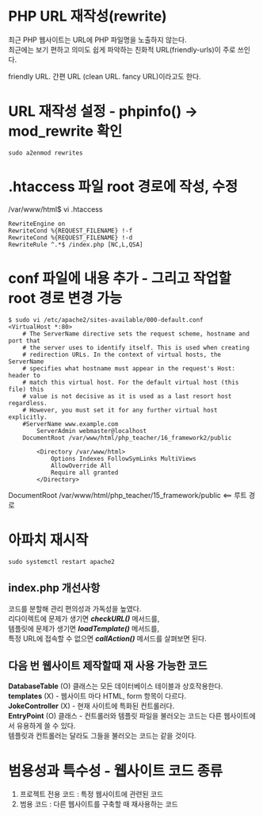# PHP URL 재작성(rewrite)
최근 PHP 웹사이트는 URL에 PHP 파일명을 노출하지 않는다.   
최근에는 보기 편하고 의미도 쉽게 파악하는 친화적 URL(friendly-urls)이 주로 쓰인다.
  
friendly URL. 간편 URL (clean URL. fancy URL)이라고도 한다.
  
# URL 재작성 설정 - phpinfo() -> mod_rewrite 확인
```
sudo a2enmod rewrites
```
# .htaccess 파일 root 경로에 작성, 수정
/var/www/html$ vi .htaccess
```
RewriteEngine on
RewriteCond %{REQUEST_FILENAME} !-f
RewriteCond %{REQUEST_FILENAME} !-d
RewriteRule ^.*$ /index.php [NC,L,QSA]
```
# conf 파일에 내용 추가 - 그리고 작업할 root 경로 변경 가능
```
$ sudo vi /etc/apache2/sites-available/000-default.conf
<VirtualHost *:80>
	# The ServerName directive sets the request scheme, hostname and port that
	# the server uses to identify itself. This is used when creating
	# redirection URLs. In the context of virtual hosts, the ServerName
	# specifies what hostname must appear in the request's Host: header to
	# match this virtual host. For the default virtual host (this file) this
	# value is not decisive as it is used as a last resort host regardless.
	# However, you must set it for any further virtual host explicitly.
	#ServerName www.example.com
        ServerAdmin webmaster@localhost
	DocumentRoot /var/www/html/php_teacher/16_framework2/public

        <Directory /var/www/html>
            Options Indexes FollowSymLinks MultiViews
            AllowOverride All
            Require all granted
        </Directory>
```

DocumentRoot /var/www/html/php_teacher/15_framework/public  <== 루트 경로

# 아파치 재시작
```
sudo systemctl restart apache2
```

## index.php 개선사항

코드를 분할해 관리 편의성과 가독성을 높였다.  
리다이렉트에 문제가 생기면 ***checkURL()*** 메서드를,  
템플릿에 문제가 생기면 ***loadTemplate()*** 메서드를,  
특정 URL에 접속할 수 없으면 ***callAction()*** 메서드를 살펴보면 된다.  

## 다음 번 웹사이트 제작할때 재 사용 가능한 코드
**DatabaseTable** (O) 클래스는 모든 데이터베이스 테이블과 상호작용한다.  
**templates** (X) - 웹사이트 마다 HTML, form 항목이 다르다.  
**JokeController** (X) - 현재 사이트에 특화된 컨트롤러다.  
**EntryPoint** (O) 클래스 - 컨트롤러와 템플릿 파일을 불러오는 코드는 다른 웹사이트에서 유용하게 쓸 수 있다.  
템플릿과 컨트롤러는 달라도 그들을 불러오는 코드는 같을 것이다.  

# 범용성과 특수성 - 웹사이트 코드 종류
1) 프로젝트 전용 코드 : 특정 웹사이트에 관련된 코드
2) 범용 코드 : 다른 웹사이트를 구축할 때 재사용하는 코드
